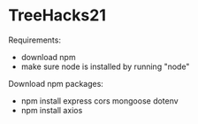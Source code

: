 # TreeHacks21
Requirements:
- download npm
- make sure node is installed by running "node"

Download npm packages:
- npm install express cors mongoose dotenv
- npm install axios